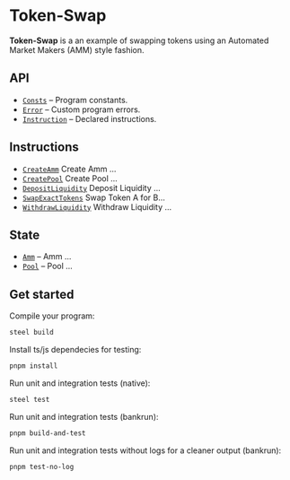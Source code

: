# Token-Swap

**Token-Swap** is a an example of swapping tokens using an Automated Market Makers (AMM) style fashion.

## API

- [`Consts`](api/src/consts.rs) – Program constants.
- [`Error`](api/src/error.rs) – Custom program errors.
- [`Instruction`](api/src/instruction.rs) – Declared instructions.

## Instructions

- [`CreateAmm`](program/src/create_amm.rs) Create Amm ...
- [`CreatePool`](program/src/create_pool.rs) Create Pool ...
- [`DepositLiquidity`](program/src/deposit_liquidity.rs) Deposit Liquidity ...
- [`SwapExactTokens`](program/src/swap.rs) Swap Token A for B...
- [`WithdrawLiquidity`](program/src/withdraw.rs) Withdraw Liquidity ...

## State

- [`Amm`](api/src/state/amm.rs) – Amm ...
- [`Pool`](api/src/state/pool.rs) – Pool ...

## Get started

Compile your program:

```sh
steel build
```

Install ts/js dependecies for testing:

```sh
pnpm install
```

Run unit and integration tests (native):

```sh
steel test
```

Run unit and integration tests (bankrun):

```sh
pnpm build-and-test
```

Run unit and integration tests without logs for a cleaner output (bankrun):

```sh
pnpm test-no-log
```
